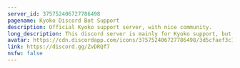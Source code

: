 ```yaml
---
server_id: 375752406727786498
pagename: Kyoko Discord Bot Support
description: Official Kyoko support server, with nice community.
long_description: This discord server is mainly for Kyoko support, but we also talk about other things.
avatar: https://cdn.discordapp.com/icons/375752406727786498/3d5cfaef3c1ac33cb67b1e5f06288dd8.png
link: https://discord.gg/ZvDRQf7
nsfw: false
---
```

